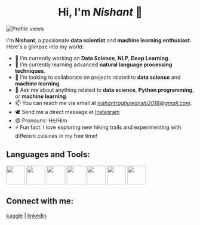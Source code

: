 <h1 align="center">Hi, I'm <em>Nishant</em> 👋</h1>


![Profile views](https://komarev.com/ghpvc/?username=Nishant2018&color=blueviolet)

I'm **Nishant**, a passionate **data scientist** and **machine learning enthusiast**. Here's a glimpse into my world:

- 🔭 I’m currently working on **Data Science**, **NLP**, **Deep Learning**.
- 🌱 I’m currently learning advanced **natural language processing techniques**.
- 👯 I’m looking to collaborate on projects related to **data science** and **machine learning**.
- 💬 Ask me about anything related to **data science**, **Python programming**, or **machine learning**.
- 📫 You can reach me via email at *nishantraghuwanshi2018@gmail.com*.
- 🕊️ Send me a direct message at [Instagram](https://www.instagram.com/end_of_night.17j03/)
- 😄 Pronouns: He/Him
- ⚡ Fun fact: I love exploring new hiking trails and experimenting with different cuisines in my free time!

## **Languages and Tools:**
[<img src="https://backendapi.iihtsrt.com/wp-content/uploads/2022/04/CPP.jpg" width="50">](#) 
[<img src="https://i.pinimg.com/originals/44/04/ba/4404baaea65f8ba3734d75388649588a.png" width="50">](#)
[<img src="https://upload.wikimedia.org/wikipedia/commons/thumb/0/0a/Python.svg/640px-Python.svg.png" width="50">](#) 
[<img src="https://i.pinimg.com/736x/28/ce/bf/28cebfa3c75ff7815999b0c81a826af6.jpg" width="50">](#) 
[<img src="https://cdn3.vectorstock.com/i/1000x1000/47/52/creative-machine-learning-logo-artificial-vector-19204752.jpg" width="50">](#) 
[<img src="https://techhubsolutions.in/wp-content/uploads/2020/05/deep-learning.jpg" width="50">](#) 
[<img src="https://user-images.githubusercontent.com/67586773/105040771-43887300-5a88-11eb-9f01-bee100b9ef22.png" width="50">](#)

## **Connect with me:**  
[kaggle](https://www.kaggle.com/endofnight17j03) | [linkedin](https://www.linkedin.com/in/nishant-raghuwanshi-1509a724a/)

